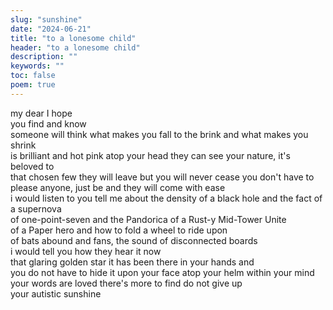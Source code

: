 ```yaml
---
slug: "sunshine"
date: "2024-06-21"
title: "to a lonesome child"
header: "to a lonesome child"
description: ""
keywords: ""
toc: false
poem: true
---
```


my dear I hope<br />
you find and know<br />
someone will think
what makes you fall to the brink
and what makes you shrink<br />
is brilliant and hot pink
atop your head they can see
your nature, it's beloved to<br />
that chosen few
they will leave
but you will never cease
you don't have to please
anyone, just be
and they will come with ease<br />
i would listen to you tell me
about the density of a black hole
and the fact of a supernova<br />
of one-point-seven and the Pandorica
of a Rust-y Mid-Tower Unite<br />
of a Paper hero and how to fold
a wheel to ride upon<br />
of bats abound and
fans, the sound
of disconnected boards<br />
i would tell you how
they hear it now<br />
that glaring golden star
it has been there
in your hands and<br />
you do not have to hide it
upon your face
atop your helm
within your mind<br />
your words are loved
there's more to find
do not give up<br />
your autistic sunshine
